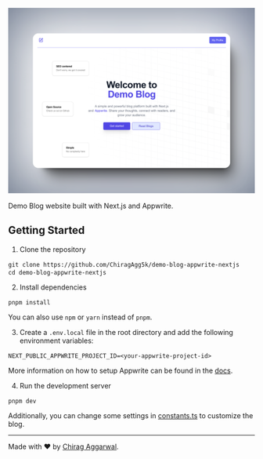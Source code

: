 ![Preview](./public/preview-4x3.png)

Demo Blog website built with Next.js and Appwrite.

## Getting Started

1. Clone the repository

```
git clone https://github.com/ChiragAgg5k/demo-blog-appwrite-nextjs
cd demo-blog-appwrite-nextjs
```

2. Install dependencies

```
pnpm install
```

You can also use `npm` or `yarn` instead of `pnpm`.

3. Create a `.env.local` file in the root directory and add the following environment variables:

```
NEXT_PUBLIC_APPWRITE_PROJECT_ID=<your-appwrite-project-id>
```

More information on how to setup Appwrite can be found in the [docs](./docs/appwrite.md).

4. Run the development server

```
pnpm dev
```

Additionally, you can change some settings in [constants.ts](./src/lib/constants.ts) to customize the blog.

---

Made with ❤️ by [Chirag Aggarwal](https://www.chiragaggarwal.tech/).
